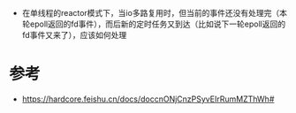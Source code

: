 - 在单线程的reactor模式下，当io多路复用时，但当前的事件还没有处理完（本轮epoll返回的fd事件），而后新的定时任务又到达（比如说下一轮epoll返回的fd事件又来了），应该如何处理





# 参考

- https://hardcore.feishu.cn/docs/doccnONjCnzPSyvEIrRumMZThWh#